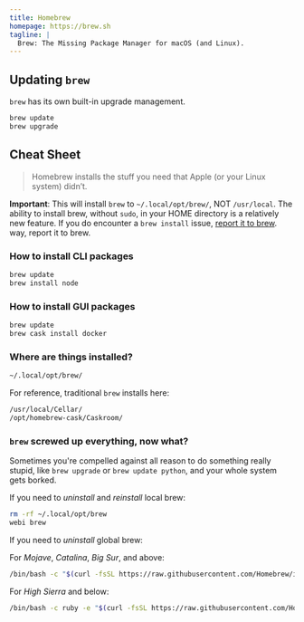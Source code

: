 ```yaml
---
title: Homebrew
homepage: https://brew.sh
tagline: |
  Brew: The Missing Package Manager for macOS (and Linux).
---
```


## Updating `brew`

`brew` has its own built-in upgrade management.

```sh
brew update
brew upgrade
```

## Cheat Sheet

> Homebrew installs the stuff you need that Apple (or your Linux system) didn’t.

**Important**: This will install `brew` to `~/.local/opt/brew/`, NOT
`/usr/local`. The ability to install brew, without `sudo`, in your HOME
directory is a relatively new feature. If you do encounter a `brew install`
issue, [report it to brew](https://github.com/Homebrew/homebrew-core/issues).
way, report it to brew.

### How to install CLI packages

```sh
brew update
brew install node
```

### How to install GUI packages

```sh
brew update
brew cask install docker
```

### Where are things installed?

```sh
~/.local/opt/brew/
```

For reference, traditional `brew` installs here:

```sh
/usr/local/Cellar/
/opt/homebrew-cask/Caskroom/
```

### `brew` screwed up everything, now what?

Sometimes you're compelled against all reason to do something really stupid,
like `brew upgrade` or `brew update python`, and your whole system gets borked.

If you need to _uninstall_ and _reinstall_ local brew:

```sh
rm -rf ~/.local/opt/brew
webi brew
```

If you need to _uninstall_ global brew:

For _Mojave_, _Catalina_, _Big Sur_, and above:

```sh
/bin/bash -c "$(curl -fsSL https://raw.githubusercontent.com/Homebrew/install/master/uninstall.sh)"
```

For _High Sierra_ and below:

```sh
/bin/bash -c ruby -e "$(curl -fsSL https://raw.githubusercontent.com/Homebrew/install/master/uninstall)"
```
